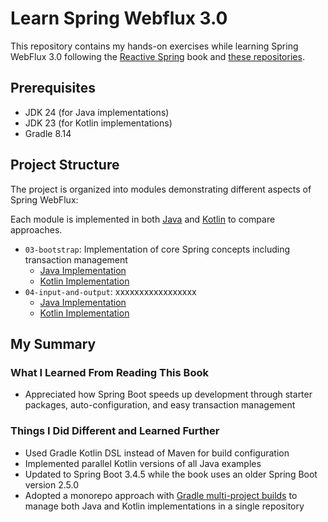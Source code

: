 # Learn Spring Webflux 3.0

This repository contains my hands-on exercises while learning Spring WebFlux 3.0 following the [Reactive Spring](https://leanpub.com/reactive-spring) book and [these repositories](https://github.com/Reactive-Spring-Book).

## Prerequisites
- JDK 24 (for Java implementations)
- JDK 23 (for Kotlin implementations)
- Gradle 8.14

## Project Structure

The project is organized into modules demonstrating different aspects of Spring WebFlux:

Each module is implemented in both [Java](./java) and [Kotlin](./kotlin) to compare approaches.

- `03-bootstrap`: Implementation of core Spring concepts including transaction management
   - [Java Implementation](./java/03-bootstrap)
   - [Kotlin Implementation](./kotlin/03-bootstrap)
- `04-input-and-output`: xxxxxxxxxxxxxxxxx
   - [Java Implementation](https://github.com/fResult/Learn-Spring-Webflux-3.0/tree/04_input-and-output/java/04-input-and-output)
   - [Kotlin Implementation](https://github.com/fResult/Learn-Spring-Webflux-3.0/tree/04_input-and-output/kotlin/04-input-and-output)

## My Summary

### What I Learned From Reading This Book

- Appreciated how Spring Boot speeds up development through starter packages, auto-configuration, and easy transaction management


### Things I Did Different and Learned Further

- Used Gradle Kotlin DSL instead of Maven for build configuration
- Implemented parallel Kotlin versions of all Java examples
- Updated to Spring Boot 3.4.5 while the book uses an older Spring Boot version 2.5.0
- Adopted a monorepo approach with [Gradle multi-project builds][gradle-multiproject] to manage both Java and Kotlin implementations in a single repository

<!-- References -->
[gradle-multiproject]: https://docs.gradle.org/current/userguide/intro_multi_project_builds.html
